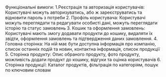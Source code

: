 Функціональні вимоги: 
1.Реєстрація та авторизація користувачів:
Користувачі можуть авторизуватись, або ж зареєструватись та відновити пароль з потреби
2. Профіль користувача:
Користувачі можуть переглядати та редагувати особисті дані, можуть переглядати історію та статус замовлень
3. Кошик та оформлення замовлень:
Користувачі мають змогу додавати продукти до кошику, видаляти їх звідти, оформлення замовлень та підтвердження даних замовлення.
4. Головна сторінка:
На ній має бути доступна інформація про компанію, список останніх подій та новин, контактна інформація, список продукції
5. Сторінка продукту:
Опис обраного продукту, фото продукту, можливість додати продукт до кошику, відгуки та оцінка користувачів
6. Сторінка продукції:
Каталог продуктів, фільтрація по категоріям, пошук по ключовим словам
